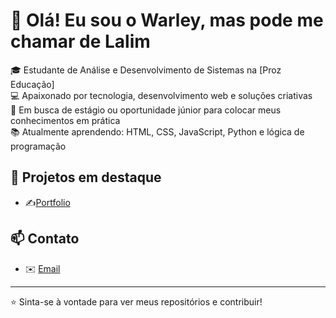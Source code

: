 # 👋 Olá! Eu sou o Warley, mas pode me chamar de Lalim

🎓 Estudante de Análise e Desenvolvimento de Sistemas na [Proz Educação]  
💻 Apaixonado por tecnologia, desenvolvimento web e soluções criativas  
🚀 Em busca de estágio ou oportunidade júnior para colocar meus conhecimentos em prática  
📚 Atualmente aprendendo: HTML, CSS, JavaScript, Python e lógica de programação  

## 💼 Projetos em destaque
- ✍️[Portfolio](https://github.com/Lalim007/portif-lio.git)

## 📫 Contato

- ✉️ [Email](warlicampos123@gmail.com)



---

⭐ Sinta-se à vontade para ver meus repositórios e contribuir!
